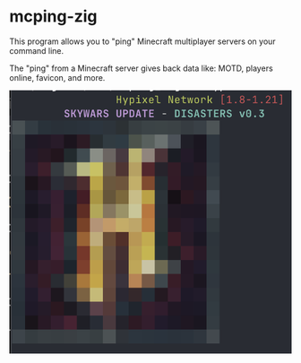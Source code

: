 # mcping-zig

This program allows you to "ping" Minecraft multiplayer servers on your command line.

The "ping" from a Minecraft server gives back data like: MOTD, players online, favicon, and more.

![screenshot of pinging hypixel](./doc/hypixel_ping.png)